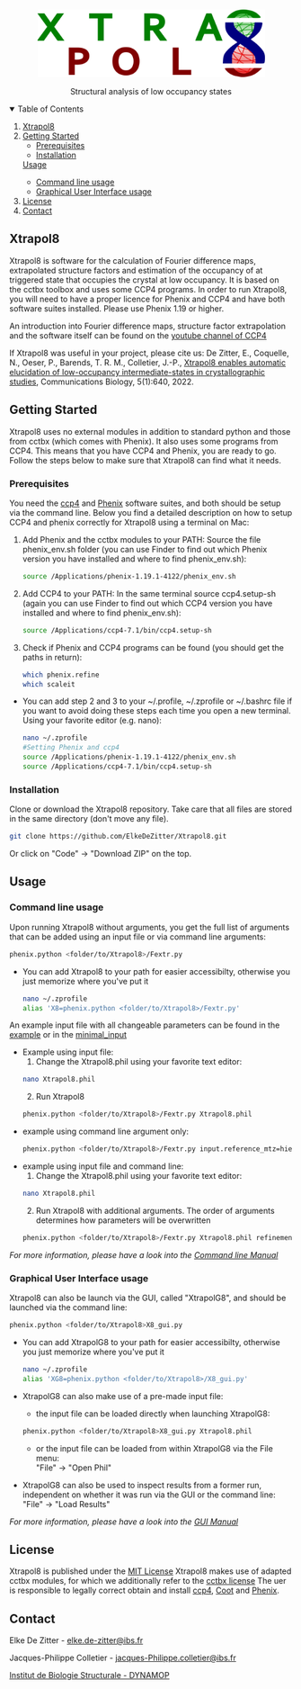 <!-- PROJECT LOGO -->
<br />
<p align="center">
  <a href="https://github.com/ElkeDeZitter/Xtrapol8">
    <img src="Xtrapol8_logo.png" alt="Logo" width="405" height="120">
  </a>

  <p align="center">
    Structural analysis of low occupancy states
  </p>
</p>


<!-- TABLE OF CONTENTS -->
<details open="open">
  <summary>Table of Contents</summary>
  <ol>
    <li>
      <a href="#xtrapol8">Xtrapol8</a>
    </li>
    <li>
      <a href="#getting-started">Getting Started</a>
      <ul>
        <li><a href="#prerequisites">Prerequisites</a></li>
        <li><a href="#installation">Installation</a></li>
      </ul>
    </li>
      <a href="#Usage">Usage</a></li>
      <ul>
        <li><a href="#Command-line-usage">Command line usage</a></li>
        <li><a href="#Graphical-User-Interface-usage">Graphical User Interface usage</a></li>
      </ul>
    <li><a href="#license">License</a></li>
    <li><a href="#contact">Contact</a></li>
  </ol>
</details>



<!-- ABOUT THE PROJECT -->
## Xtrapol8

<!-- [![Product Name Screen Shot][product-screenshot]](https://example.com) -->

Xtrapol8 is software for the calculation of Fourier difference maps, extrapolated structure factors and estimation of the occupancy of at triggered state that occupies the crystal at low occupancy. It is based on the cctbx toolbox and uses some CCP4 programs. In order to run Xtrapol8, you will need to have a proper licence for Phenix and CCP4 and have both software suites installed. Please use Phenix 1.19 or higher.

An introduction into Fourier difference maps, structure factor extrapolation and the software itself can be found on the [youtube channel of CCP4](https://www.youtube.com/watch?v=H21L3-M_ge4)

If Xtrapol8 was useful in your project, please cite us: De Zitter, E., Coquelle, N., Oeser, P., Barends, T. R. M., Colletier, J.-P., [Xtrapol8 enables automatic elucidation of low-occupancy intermediate-states in crystallographic studies](https://doi.org/10.1038/s42003-022-03575-7), Communications Biology, 5(1):640, 2022. 

<!-- GETTING STARTED -->
## Getting Started

Xtrapol8 uses no external modules in addition to standard python and those from cctbx (which comes with Phenix). It also uses some programs from CCP4. This means that you have CCP4 and Phenix, you are ready to go. Follow the steps below to make sure that Xtrapol8 can find what it needs.

### Prerequisites

You need the [ccp4](https://www.ccp4.ac.uk) and [Phenix](https://www.phenix-online.org) software suites, and both should be setup via the command line. Below you find a detailed description on how to setup CCP4 and phenix correctly for Xtrapol8 using a terminal on Mac:
1. Add Phenix and the cctbx modules to your PATH: Source the file phenix_env.sh folder (you can use Finder to find out which Phenix version you have installed and where to find phenix_env.sh):
   ```sh
   source /Applications/phenix-1.19.1-4122/phenix_env.sh
   ```
2. Add CCP4 to your PATH: In the same terminal source ccp4.setup-sh (again you can use Finder to find out which CCP4 version you have installed and where to find phenix_env.sh):
   ```sh
   source /Applications/ccp4-7.1/bin/ccp4.setup-sh
   ```
3. Check if Phenix and CCP4 programs can be found (you should get the paths in return):
   ```sh
   which phenix.refine
   which scaleit
   ```
* You can add step 2 and 3 to your ~/.profile, ~/.zprofile or ~/.bashrc file if you want to avoid doing these steps each time you open a new terminal. Using your favorite editor (e.g. nano):
   ```sh
   nano ~/.zprofile
   #Setting Phenix and ccp4
   source /Applications/phenix-1.19.1-4122/phenix_env.sh
   source /Applications/ccp4-7.1/bin/ccp4.setup-sh
   ```
   
### Installation

Clone or download the Xtrapol8 repository. Take care that all files are stored in the same directory (don't move any file).
   ```sh
   git clone https://github.com/ElkeDeZitter/Xtrapol8.git
   ```
Or click on "Code" -> "Download ZIP" on the top.

<!-- USAGE EXAMPLES -->
## Usage
### Command line usage

Upon running Xtrapol8 without arguments, you get the full list of arguments that can be added using an input file or via command line arguments:
   ```sh
   phenix.python <folder/to/Xtrapol8>/Fextr.py
   ```
   
* You can add Xtrapol8 to your path for easier accessibilty, otherwise you just memorize where you've put it
   ```sh
   nano ~/.zprofile
   alias 'X8=phenix.python <folder/to/Xtrapol8>/Fextr.py'
   ```
   
An example input file with all changeable parameters can be found in the [example](https://github.com/ElkeDeZitter/Xtrapol8/blob/main/Xtrapol8_example.phil) or in the [minimal_input](https://github.com/ElkeDeZitter/Xtrapol8/blob/main/Xtrapol8_minimal.phil)

* Example using input file:
  1. Change the Xtrapol8.phil using your favorite text editor:
   ```sh
   nano Xtrapol8.phil
   ```
  2. Run Xtrapol8
  ```sh
  phenix.python <folder/to/Xtrapol8>/Fextr.py Xtrapol8.phil
  ```
* example using command line argument only:
  ```sh
  phenix.python <folder/to/Xtrapol8>/Fextr.py input.reference_mtz=hiephiep.mtz input.triggered_mtz=hieperdepiep.mtz input.model_pdb=hoera.pdb input.additional_files=jeej.cif input.additional_files=another.cif occupancies.list_occ=0.1,0.3,0.5 f_and_maps.f_extrapolated_and_maps=qfextr,qfgenick map_explorer.peak_integration_floor=3.5 map_explorer.peak_detection_threshold=4 output.outdir=fancy_party
  ```
* example using input file and command line:
  1. Change the Xtrapol8.phil using your favorite text editor:
   ```sh
   nano Xtrapol8.phil
   ```
  2. Run Xtrapol8 with additional arguments. The order of arguments determines how parameters will be overwritten
  ```sh
  phenix.python <folder/to/Xtrapol8>/Fextr.py Xtrapol8.phil refinement.phenix_keywords.refine.cycles=3
  ```
  
_For more information, please have a look into the [Command line Manual](https://github.com/ElkeDeZitter/Xtrapol8/blob/main/Xtrapol8_Command_Line_Manual.pdf)_

### Graphical User Interface usage

Xtrapol8 can also be launch via the GUI, called "XtrapolG8", and should be launched via the command line:
  ```sh
  phenix.python <folder/to/Xtrapol8>X8_gui.py
  ```
* You can add XtrapolG8 to your path for easier accessibilty, otherwise you just memorize where you've put it
   ```sh
   nano ~/.zprofile
   alias 'XG8=phenix.python <folder/to/Xtrapol8>/X8_gui.py'
   ```
   
* XtrapolG8 can also make use of a pre-made input file:
  * the input file can be loaded directly when launching XtrapolG8:
  ```sh
  phenix.python <folder/to/Xtrapol8>X8_gui.py Xtrapol8.phil
  ```
  * or the input file can be loaded from within XtrapolG8 via the File menu:<br />
  "File" -> "Open Phil"
  
* XtrapolG8 can also be used to inspect results from a former run, independent on whether it was run via the GUI or the command line:<br />
  "File" -> "Load Results"
  
_For more information, please have a look into the [GUI Manual](https://github.com/ElkeDeZitter/Xtrapol8/blob/main/XtrapolG8_Manual.pdf)_

<!-- LICENSE -->
## License

Xtrapol8 is published under the [MIT License](https://github.com/ElkeDeZitter/Xtrapol8/blob/main/LICENSE)
Xtrapol8 makes use of adapted cctbx modules, for which we additionally refer to the [cctbx license](https://github.com/cctbx/cctbx_project/blob/master/LICENSE.txt)
The uer is responsible to legally correct obtain and install [ccp4](http://www.ccp4.ac.uk/download/), [Coot](http://www.ccp4.ac.uk/download/) and [Phenix](http://www.phenix-online.org/download/).

<!-- CONTACT -->
## Contact

Elke De Zitter - elke.de-zitter@ibs.fr

<!-- Nicolas Coquelle -  nicolas.coquelle@esrf.fr -->

<!-- Thomas Barends - Thomas.Barends@mpimf-heidelberg.mpg.de -->

Jacques-Philippe Colletier - jacques-Philippe.colletier@ibs.fr

[Institut de Biologie Structurale - DYNAMOP](https://www.ibs.fr/research/research-groups/dynamics-and-kinetics-of-molecular-processes-group-m-weik/)

